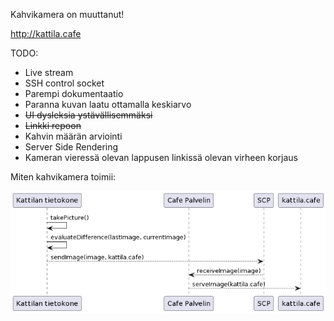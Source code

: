 Kahvikamera on muuttanut!

http://kattila.cafe

TODO: 
- Live stream
- SSH control socket
- Parempi dokumentaatio
- Paranna kuvan laatu ottamalla keskiarvo
- ~~UI dysleksia ystävällisemmäksi~~
- ~~Linkki repoon~~
- Kahvin määrän arviointi
- Server Side Rendering
- Kameran vieressä olevan lappusen linkissä olevan virheen korjaus


Miten kahvikamera toimii:

![toiminta](images/cafeSystem.png)

